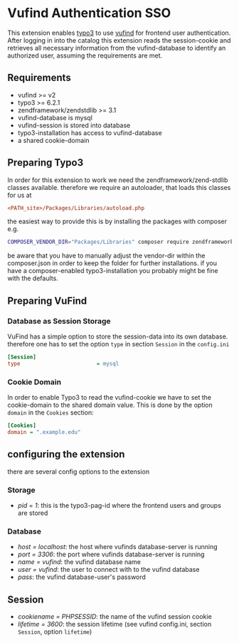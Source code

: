 # Vufind Authentication SSO

This extension enables [typo3][1] to use [vufind][2] for frontend user authentication.
After logging in into the catalog this extension reads the session-cookie and
retrieves all necessary information from the vufind-database to identify an
authorized user, assuming the requirements are met.

## Requirements

* vufind >= v2
* typo3 >= 6.2.1
* zendframework/zendstdlib >= 3.1
* vufind-database is mysql
* vufind-session is stored into database
* typo3-installation has access to vufind-database
* a shared cookie-domain

## Preparing Typo3

In order for this extension to work we need the zendframework/zend-stdlib classes available.
therefore we require an autoloader, that loads this classes for us at

```ini
<PATH_site>/Packages/Libraries/autoload.php
```

the easiest way to provide this is by installing the packages with composer e.g.

```bash
COMPOSER_VENDOR_DIR="Packages/Libraries" composer require zendframework/zend-stdlib
```

be aware that you have to manually adjust the vendor-dir within the composer.json in order to keep
the folder for further installations.
if you have a composer-enabled typo3-installation you probably might be fine with the defaults.

## Preparing VuFind

### Database as Session Storage

VuFind has a simple option to store the session-data into its own database.
therefore one has to set the option `type` in section `Session` in the `config.ini`

```ini
[Session]
type                        = mysql
```

### Cookie Domain

In order to enable Typo3 to read the vufind-cookie we have to set the cookie-domain
to the shared domain value. This is done by the option `domain` in the `Cookies` section:

```ini
[Cookies]
domain = ".example.edu"
```

## configuring the extension

there are several config options to the extension

### Storage

* *pid = 1*: this is the typo3-pag-id where the frontend users and groups are stored

### Database

* *host = localhost*: the host where vufinds database-server is running
* *port = 3306*: the port where vufinds database-server is running
* *name = vufind*: the vufind database name
* *user = vufind*: the user to connect with to the vufind database
* *pass*: the vufind database-user's password

## Session

* *cookiename = PHPSESSID*: the name of the vufind session cookie
* *lifetime = 3600*: the session lifetime (see vufind config.ini, section `Session`, option `lifetime`)

[1]: https://typo3.org
[2]: https://vufind.org
